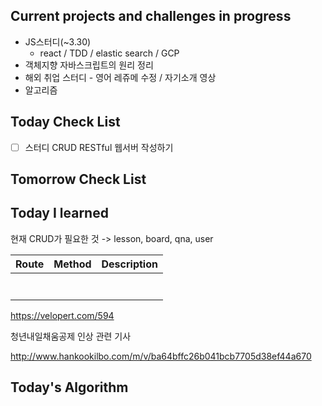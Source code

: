 ## Current projects and challenges in progress

- JS스터디(~3.30)
  - react / TDD / elastic search / GCP 
- 객체지향 자바스크립트의 원리 정리
- 해외 취업 스터디 - 영어 레쥬메 수정 / 자기소개 영상
- 알고리즘

## Today Check List

- [ ] 스터디 CRUD RESTful 웹서버 작성하기

## Tomorrow Check List



## Today I learned

현재 CRUD가 필요한 것 -> lesson, board, qna, user

| Route | Method | Description |
| ----- | ------ | ----------- |
|       |        |             |
|       |        |             |
|       |        |             |
|       |        |             |
|       |        |             |
|       |        |             |
|       |        |             |

https://velopert.com/594



청년내일채움공제 인상 관련 기사

http://www.hankookilbo.com/m/v/ba64bffc26b041bcb7705d38ef44a670

## Today's Algorithm

